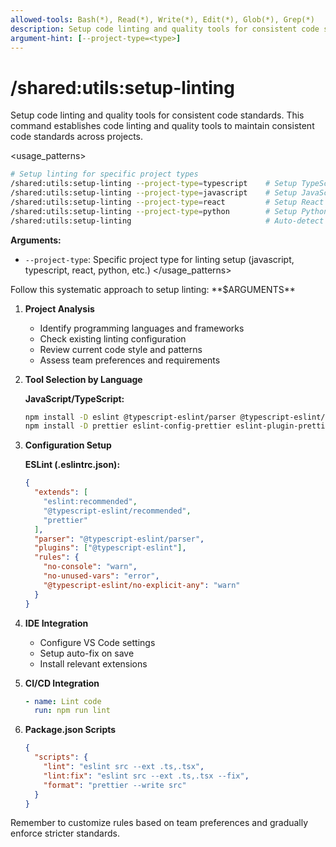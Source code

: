 ```yaml
---
allowed-tools: Bash(*), Read(*), Write(*), Edit(*), Glob(*), Grep(*)
description: Setup code linting and quality tools for consistent code standards
argument-hint: [--project-type=<type>]
---
```


# /shared:utils:setup-linting

<instructions>
Setup code linting and quality tools for consistent code standards.
</instructions>

<context>
This command establishes code linting and quality tools to maintain consistent code standards across projects.
</context>

<usage_patterns>

```bash
# Setup linting for specific project types
/shared:utils:setup-linting --project-type=typescript    # Setup TypeScript linting
/shared:utils:setup-linting --project-type=javascript    # Setup JavaScript linting
/shared:utils:setup-linting --project-type=react         # Setup React linting
/shared:utils:setup-linting --project-type=python        # Setup Python linting
/shared:utils:setup-linting                              # Auto-detect project type and setup
```

**Arguments:**

- `--project-type`: Specific project type for linting setup (javascript, typescript, react, python, etc.)
  </usage_patterns>

<process>
Follow this systematic approach to setup linting: **$ARGUMENTS**

1. **Project Analysis**
   - Identify programming languages and frameworks
   - Check existing linting configuration
   - Review current code style and patterns
   - Assess team preferences and requirements

2. **Tool Selection by Language**

   **JavaScript/TypeScript:**

   ```bash
   npm install -D eslint @typescript-eslint/parser @typescript-eslint/eslint-plugin
   npm install -D prettier eslint-config-prettier eslint-plugin-prettier
   ```

3. **Configuration Setup**

   **ESLint (.eslintrc.json):**

   ```json
   {
     "extends": [
       "eslint:recommended",
       "@typescript-eslint/recommended",
       "prettier"
     ],
     "parser": "@typescript-eslint/parser",
     "plugins": ["@typescript-eslint"],
     "rules": {
       "no-console": "warn",
       "no-unused-vars": "error",
       "@typescript-eslint/no-explicit-any": "warn"
     }
   }
   ```

4. **IDE Integration**
   - Configure VS Code settings
   - Setup auto-fix on save
   - Install relevant extensions

5. **CI/CD Integration**

   ```yaml
   - name: Lint code
     run: npm run lint
   ```

6. **Package.json Scripts**
   ```json
   {
     "scripts": {
       "lint": "eslint src --ext .ts,.tsx",
       "lint:fix": "eslint src --ext .ts,.tsx --fix",
       "format": "prettier --write src"
     }
   }
   ```

Remember to customize rules based on team preferences and gradually enforce stricter standards.
</process>
